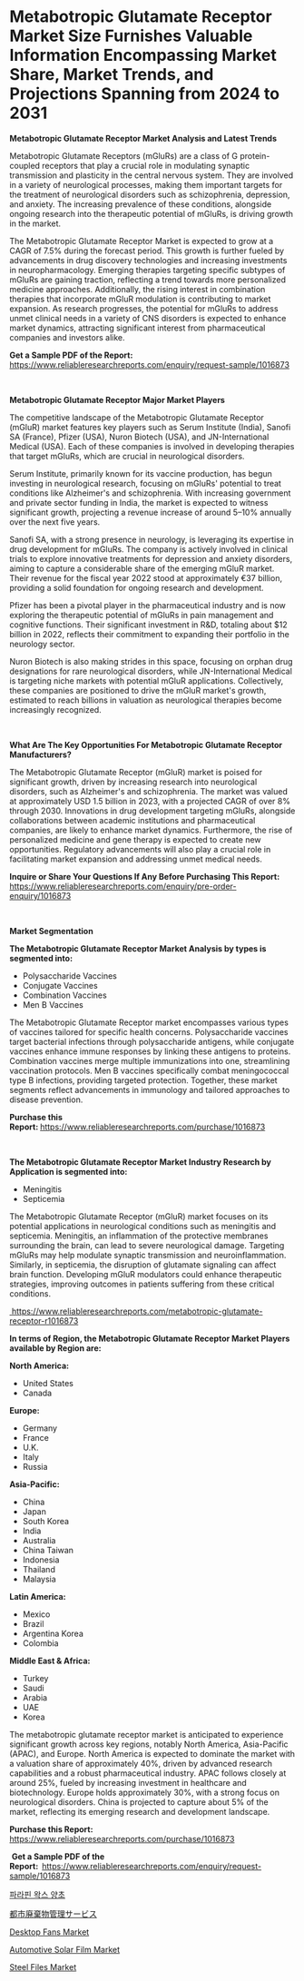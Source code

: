 <p><h1>Metabotropic Glutamate Receptor Market Size Furnishes Valuable Information Encompassing Market Share, Market Trends, and Projections Spanning from 2024 to 2031</h1></p><p><strong>Metabotropic Glutamate Receptor Market Analysis and Latest Trends</strong></p>
<p><p>Metabotropic Glutamate Receptors (mGluRs) are a class of G protein-coupled receptors that play a crucial role in modulating synaptic transmission and plasticity in the central nervous system. They are involved in a variety of neurological processes, making them important targets for the treatment of neurological disorders such as schizophrenia, depression, and anxiety. The increasing prevalence of these conditions, alongside ongoing research into the therapeutic potential of mGluRs, is driving growth in the market.</p><p>The Metabotropic Glutamate Receptor Market is expected to grow at a CAGR of 7.5% during the forecast period. This growth is further fueled by advancements in drug discovery technologies and increasing investments in neuropharmacology. Emerging therapies targeting specific subtypes of mGluRs are gaining traction, reflecting a trend towards more personalized medicine approaches. Additionally, the rising interest in combination therapies that incorporate mGluR modulation is contributing to market expansion. As research progresses, the potential for mGluRs to address unmet clinical needs in a variety of CNS disorders is expected to enhance market dynamics, attracting significant interest from pharmaceutical companies and investors alike.</p></p>
<p><strong>Get a Sample PDF of the Report:&nbsp;</strong> <a href="https://www.reliableresearchreports.com/enquiry/request-sample/1016873">https://www.reliableresearchreports.com/enquiry/request-sample/1016873</a></p>
<p>&nbsp;</p>
<p><strong>Metabotropic Glutamate Receptor Major Market Players</strong></p>
<p><p>The competitive landscape of the Metabotropic Glutamate Receptor (mGluR) market features key players such as Serum Institute (India), Sanofi SA (France), Pfizer (USA), Nuron Biotech (USA), and JN-International Medical (USA). Each of these companies is involved in developing therapies that target mGluRs, which are crucial in neurological disorders.</p><p>Serum Institute, primarily known for its vaccine production, has begun investing in neurological research, focusing on mGluRs' potential to treat conditions like Alzheimer's and schizophrenia. With increasing government and private sector funding in India, the market is expected to witness significant growth, projecting a revenue increase of around 5–10% annually over the next five years.</p><p>Sanofi SA, with a strong presence in neurology, is leveraging its expertise in drug development for mGluRs. The company is actively involved in clinical trials to explore innovative treatments for depression and anxiety disorders, aiming to capture a considerable share of the emerging mGluR market. Their revenue for the fiscal year 2022 stood at approximately €37 billion, providing a solid foundation for ongoing research and development.</p><p>Pfizer has been a pivotal player in the pharmaceutical industry and is now exploring the therapeutic potential of mGluRs in pain management and cognitive functions. Their significant investment in R&D, totaling about $12 billion in 2022, reflects their commitment to expanding their portfolio in the neurology sector.</p><p>Nuron Biotech is also making strides in this space, focusing on orphan drug designations for rare neurological disorders, while JN-International Medical is targeting niche markets with potential mGluR applications. Collectively, these companies are positioned to drive the mGluR market's growth, estimated to reach billions in valuation as neurological therapies become increasingly recognized.</p></p>
<p>&nbsp;</p>
<p><strong>What Are The Key Opportunities For Metabotropic Glutamate Receptor Manufacturers?</strong></p>
<p><p>The Metabotropic Glutamate Receptor (mGluR) market is poised for significant growth, driven by increasing research into neurological disorders, such as Alzheimer's and schizophrenia. The market was valued at approximately USD 1.5 billion in 2023, with a projected CAGR of over 8% through 2030. Innovations in drug development targeting mGluRs, alongside collaborations between academic institutions and pharmaceutical companies, are likely to enhance market dynamics. Furthermore, the rise of personalized medicine and gene therapy is expected to create new opportunities. Regulatory advancements will also play a crucial role in facilitating market expansion and addressing unmet medical needs.</p></p>
<p><strong>Inquire or Share Your Questions If Any Before Purchasing This Report:</strong> <a href="https://www.reliableresearchreports.com/enquiry/pre-order-enquiry/1016873">https://www.reliableresearchreports.com/enquiry/pre-order-enquiry/1016873</a></p>
<p>&nbsp;</p>
<p><strong>Market Segmentation</strong></p>
<p><strong>The Metabotropic Glutamate Receptor Market Analysis by types is segmented into:</strong></p>
<p><ul><li>Polysaccharide Vaccines</li><li>Conjugate Vaccines</li><li>Combination Vaccines</li><li>Men B Vaccines</li></ul></p>
<p><p>The Metabotropic Glutamate Receptor market encompasses various types of vaccines tailored for specific health concerns. Polysaccharide vaccines target bacterial infections through polysaccharide antigens, while conjugate vaccines enhance immune responses by linking these antigens to proteins. Combination vaccines merge multiple immunizations into one, streamlining vaccination protocols. Men B vaccines specifically combat meningococcal type B infections, providing targeted protection. Together, these market segments reflect advancements in immunology and tailored approaches to disease prevention.</p></p>
<p><strong>Purchase this Report:&nbsp;</strong><a href="https://www.reliableresearchreports.com/purchase/1016873">https://www.reliableresearchreports.com/purchase/1016873</a></p>
<p>&nbsp;</p>
<p><strong>The Metabotropic Glutamate Receptor Market Industry Research by Application is segmented into:</strong></p>
<p><ul><li>Meningitis</li><li>Septicemia</li></ul></p>
<p><p>The Metabotropic Glutamate Receptor (mGluR) market focuses on its potential applications in neurological conditions such as meningitis and septicemia. Meningitis, an inflammation of the protective membranes surrounding the brain, can lead to severe neurological damage. Targeting mGluRs may help modulate synaptic transmission and neuroinflammation. Similarly, in septicemia, the disruption of glutamate signaling can affect brain function. Developing mGluR modulators could enhance therapeutic strategies, improving outcomes in patients suffering from these critical conditions.</p></p>
<p><a href="https://www.reliableresearchreports.com/metabotropic-glutamate-receptor-r1016873">&nbsp;https://www.reliableresearchreports.com/metabotropic-glutamate-receptor-r1016873</a></p>
<p><strong>In terms of Region, the Metabotropic Glutamate Receptor Market Players available by Region are:</strong></p>
<p>
    <p> <strong> North America: </strong>
        <ul>
            <li>United States</li>
            <li>Canada</li>
        </ul>
        </p> 
    <p> <strong> Europe: </strong>
        <ul>
            <li>Germany</li>
            <li>France</li>
            <li>U.K.</li>
            <li>Italy</li>
            <li>Russia</li>
        </ul>
        </p> 
    <p> <strong> Asia-Pacific: </strong>
        <ul>
            <li>China</li>
            <li>Japan</li>
            <li>South Korea</li>
            <li>India</li>
            <li>Australia</li>
            <li>China Taiwan</li>
            <li>Indonesia</li>
            <li>Thailand</li>
            <li>Malaysia</li>
        </ul>
        </p> 
    <p> <strong> Latin America: </strong>
        <ul>
            <li>Mexico</li>
            <li>Brazil</li>
            <li>Argentina Korea</li>
            <li>Colombia</li>
        </ul>
        </p> 
    <p> <strong> Middle East & Africa: </strong>
        <ul>
            <li>Turkey</li>
            <li>Saudi</li>
            <li>Arabia</li>
            <li>UAE</li>
            <li>Korea</li>
        </ul>
    </p>
    </p>
<p><p>The metabotropic glutamate receptor market is anticipated to experience significant growth across key regions, notably North America, Asia-Pacific (APAC), and Europe. North America is expected to dominate the market with a valuation share of approximately 40%, driven by advanced research capabilities and a robust pharmaceutical industry. APAC follows closely at around 25%, fueled by increasing investment in healthcare and biotechnology. Europe holds approximately 30%, with a strong focus on neurological disorders. China is projected to capture about 5% of the market, reflecting its emerging research and development landscape.</p></p>
<p><strong>Purchase this Report: </strong><a href="https://www.reliableresearchreports.com/purchase/1016873">https://www.reliableresearchreports.com/purchase/1016873</a></p>
<p>&nbsp;<strong>Get a Sample PDF of the Report:&nbsp;&nbsp;</strong><a href="https://www.reliableresearchreports.com/enquiry/request-sample/1016873">https://www.reliableresearchreports.com/enquiry/request-sample/1016873</a></p>
<p><strong></strong></p>
<p><p><a href="https://medium.com/@jasonhill6262/paraffin-wax-candles-market-%EC%9D%98-%EA%B8%80%EB%A1%9C%EB%B2%8C-%EC%8B%9C%EC%9E%A5-%EA%B0%9C%EC%9A%94%EB%8A%94-%EC%A0%84-%EC%84%B8%EA%B3%84-%EB%B0%8F-%EC%A3%BC%EC%9A%94-%EC%8B%9C%EC%9E%A5%EC%9D%98-%EC%82%B0%EC%97%85%EC%97%90-%EC%98%81%ED%96%A5%EC%9D%84-%EB%AF%B8%EC%B9%98%EB%8A%94-%EC%A3%BC%EC%9A%94-%ED%8A%B8%EB%A0%8C%EB%93%9C%EC%97%90-%EB%8C%80%ED%95%9C-%EB%8F%85%ED%8A%B9%ED%95%9C-%EA%B4%80%EC%A0%90%EC%9D%84-%EC%A0%9C%EA%B3%B5%ED%95%A9%EB%8B%88%EB%8B%A4-d1f69348216e">파라핀 왁스 양초</a></p><p><a href="https://medium.com/@nonabeer1935/municipal-waste-management-services-market-%E3%81%AF-%E3%82%B3%E3%82%B9%E3%83%88%E7%AE%A1%E7%90%86%E3%81%A8%E5%8A%B9%E7%8E%87%E5%90%91%E4%B8%8A%E3%82%92%E5%84%AA%E5%85%88%E3%81%97%E3%81%BE%E3%81%99-%E3%81%95%E3%82%89%E3%81%AB-%E5%A0%B1%E5%91%8A%E6%9B%B8%E3%81%AF%E5%B8%82%E5%A0%B4%E3%81%AE%E9%9C%80%E8%A6%81%E9%9D%A2%E3%81%A8%E4%BE%9B%E7%B5%A6%E9%9D%A2%E3%81%AE%E4%B8%A1%E6%96%B9%E3%82%92%E3%82%AB%E3%83%90%E3%83%BC%E3%81%97%E3%81%A6%E3%81%84%E3%81%BE%E3%81%99-ecbf22a2832e">都市廃棄物管理サービス</a></p><p><a href="https://medium.com/@elizbethsmithb20/the-desktop-fans-market-report-analyzes-important-operational-and-performance-data-so-one-may-1b29ade2b8b9">Desktop Fans Market</a></p><p><a href="https://github.com/jordond5lezama/Market-Research-Report-List-1/blob/main/automotive-solar-film-market.md">Automotive Solar Film Market</a></p><p><a href="https://www.linkedin.com/pulse/global-steel-files-market-focus-product-type-semicircular-vjjve?trackingId=JY0%2FbSUmQQyv4UVXy0q2rQ%3D%3D">Steel Files Market</a></p></p>